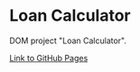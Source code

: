 # Loan Calculator
DOM project "Loan Calculator".

[Link to GitHub Pages](https://ostrigo.github.io/js_sandbox/02-LoanCalculator)
